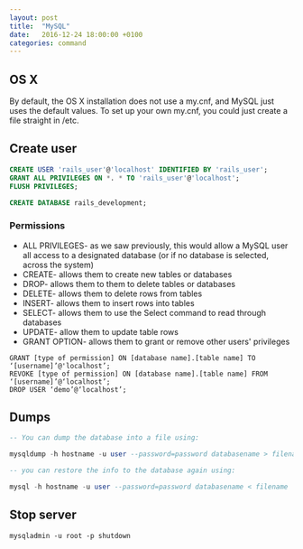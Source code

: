```yaml
---
layout: post
title:  "MySQL"
date:   2016-12-24 18:00:00 +0100
categories: command
---
```


## OS X

By default, the OS X installation does not use a my.cnf, and MySQL just uses the default values. To set up your own my.cnf, you could just create a file straight in /etc.

## Create user

```sql
CREATE USER 'rails_user'@'localhost' IDENTIFIED BY 'rails_user';
GRANT ALL PRIVILEGES ON *. * TO 'rails_user'@'localhost';
FLUSH PRIVILEGES;

CREATE DATABASE rails_development;
```

### Permissions

- ALL PRIVILEGES- as we saw previously, this would allow a MySQL user all access to a designated database (or if no database is selected, across the system)
- CREATE- allows them to create new tables or databases
- DROP- allows them to them to delete tables or databases
- DELETE- allows them to delete rows from tables
- INSERT- allows them to insert rows into tables
- SELECT- allows them to use the Select command to read through databases
- UPDATE- allow them to update table rows
- GRANT OPTION- allows them to grant or remove other users' privileges

```
GRANT [type of permission] ON [database name].[table name] TO ‘[username]’@'localhost’;
REVOKE [type of permission] ON [database name].[table name] FROM ‘[username]’@‘localhost’;
DROP USER ‘demo’@‘localhost’;
```

## Dumps

```sql
-- You can dump the database into a file using:

mysqldump -h hostname -u user --password=password databasename > filename

-- you can restore the info to the database again using:

mysql -h hostname -u user --password=password databasename < filename
```

## Stop server

```
mysqladmin -u root -p shutdown
```
